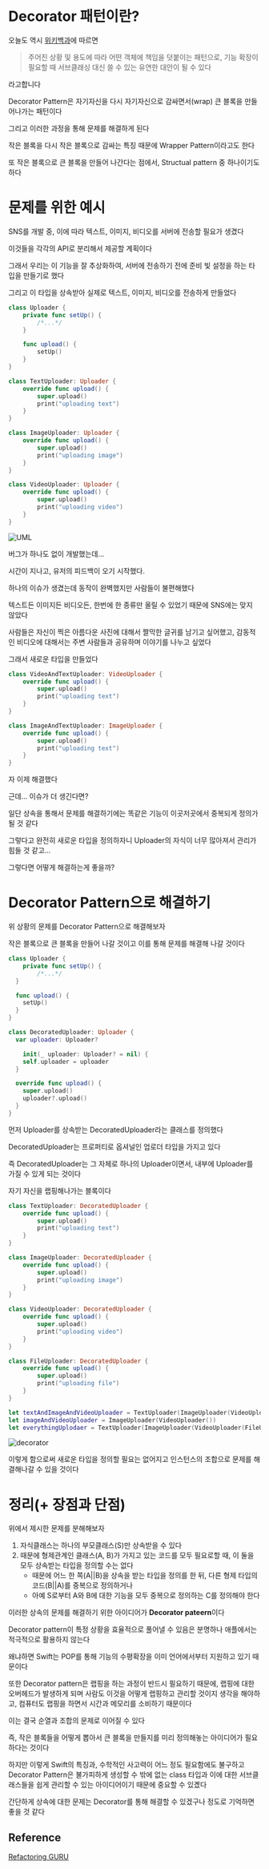 # Decorator 패턴이란?

오늘도 역시 [위키백과](https://developer.apple.com/forums/thread/83526)에 따르면

> 주어진 상황 및 용도에 따라 어떤 객체에 책임을 덧붙이는 패턴으로, 기능 확장이 필요할 때 서브클래싱 대신 쓸 수 있는 유연한 대안이 될 수 있다

라고합니다

Decorator Pattern은 자기자신을 다시 자기자신으로 감싸면서(wrap) 큰 블록을 만들어나가는 패턴이다

그리고 이러한 과정을 통해 문제를 해결하게 된다

작은 블록을 다시 작은 블록으로 감싸는 특징 때문에 Wrapper Pattern이라고도 한다

또 작은 블록으로 큰 블록을 만들어 나간다는 점에서, Structual pattern 중 하나이기도 하다

# 문제를 위한 예시

SNS를 개발 중, 이에 따라 텍스트, 이미지, 비디오를 서버에 전송할 필요가 생겼다

이것들을 각각의 API로 분리해서 제공할 계획이다

그래서 우리는 이 기능을 잘 추상화하여, 서버에 전송하기 전에 준비 빛 설정을 하는 타입을 만들기로 했다

그리고 이 타입을 상속받아 실제로 텍스트, 이미지, 비디오를 전송하게 만들었다

```swift
class Uploader {
    private func setUp() {
        /*...*/
    }

    func upload() {
        setUp()
    }
}

class TextUploader: Uploader {
    override func upload() {
        super.upload()
        print("uploading text")
    }
}

class ImageUploader: Uploader {
    override func upload() {
        super.upload()
        print("uploading image")
    }
}

class VideoUploader: Uploader {
    override func upload() {
        super.upload()
        print("uploading video")
    }
}
```

![UML](https://user-images.githubusercontent.com/73867548/155098494-14ebbb9a-01ce-41ea-8361-e6b058215768.png)

버그가 하나도 없이 개발했는데...

시간이 지나고, 유저의 피드백이 오기 시작했다.

하나의 이슈가 생겼는데 동작이 완벽했지만 사람들이 불편해했다

텍스트든 이미지든 비디오든, 한번에 한 종류만 올릴 수 있었기 때문에 SNS에는 맞지 않았다

사람들은 자신이 찍은 아름다운 사진에 대해서 짤막한 글귀를 남기고 싶어했고, 감동적인 비디오에 대해서는 주변 사람들과 공유하며 이야기를 나누고 싶었다

그래서 새로운 타입을 만들었다

```swift
class VideoAndTextUploader: VideoUploader {
    override func upload() {
        super.upload()
        print("uploading text")
    }
}

class ImageAndTextUploader: ImageUploader {
    override func upload() {
        super.upload()
        print("uploading text")
    }
}
```

자 이제 해결했다

근데... 이슈가 더 생긴다면?

일단 상속을 통해서 문제를 해결하기에는 똑같은 기능이 이곳저곳에서 중복되게 정의가 될 것 같다

그렇다고 완전히 새로운 타입을 정의하자니 Uploader의 자식이 너무 많아져서 관리가 힘들 것 같고...

그렇다면 어떻게 해결하는게 좋을까?

# Decorator Pattern으로 해결하기

위 상황의 문제를 Decorator Pattern으로 해결해보자

작은 블록으로 큰 블록을 만들어 나갈 것이고 이를 통해 문제를 해결해 나갈 것이다

```swift
class Uploader {
    private func setUp() {
        /*...*/
  }

  func upload() {
    setUp()
  }
}

class DecoratedUploader: Uploader {
  var uploader: Uploader?

    init(_ uploader: Uploader? = nil) {
    self.uploader = uploader
  }

  override func upload() {
    super.upload()
    uploader?.upload()
  }
}
```

먼저 Uploader를 상속받는 DecoratedUploader라는 클래스를 정의했다

DecoratedUploader는 프로퍼티로 옵셔널인 업로더 타입을 가지고 있다

즉 DecoratedUploader는 그 자체로 하나의 Uploader이면서, 내부에 Uploader를 가질 수 있게 되는 것이다

자기 자신을 랩핑해나가는 블록이다

```swift
class TextUploader: DecoratedUploader {
    override func upload() {
        super.upload()
        print("uploading text")
    }
}

class ImageUploader: DecoratedUploader {
    override func upload() {
        super.upload()
        print("uploading image")
    }
}

class VideoUploader: DecoratedUploader {
    override func upload() {
        super.upload()
        print("uploading video")
    }
}

class FileUploader: DecoratedUploader {
    override func upload() {
        super.upload()
        print("uploading file")
    }
}

let textAndImageAndVideoUploader = TextUploader(ImageUploader(VideoUploader()))
let imageAndVideoUploader = ImageUploader(VideoUploader())
let everythingUplodaer = TextUploader(ImageUploader(VideoUploader(FileUploader())))
```

![decorator](https://user-images.githubusercontent.com/73867548/155098044-b1c614cc-0470-4f31-b50d-1d348aa09b03.png)

이렇게 함으로써 새로운 타입을 정의할 필요는 없어지고 인스턴스의 조합으로 문제를 해결해나갈 수 있을 것이다

# 정리(+ 장점과 단점)

위에서 제시한 문제를 분해해보자

1. 자식클래스는 하나의 부모클래스(S)만 상속받을 수 있다
2. 때문에 형제관계인 클래스(A, B)가 가지고 있는 코드를 모두 필요로할 때, 이 둘을 모두 상속받는 타입을 정의할 수는 없다
	* 때문에 어느 한 쪽(A||B)을 상속을 받는 타입을 정의를 한 뒤, 다른 형제 타입의 코드(B||A)를 중복으로 정의하거나
	* 아예 S로부터 A와 B에 대한 기능을 모두 중복으로 정의하는 C를 정의해야 한다

이러한 상속의 문제를 해결하기 위한 아이디어가 **Decorator pateern**이다

Decorator pattern이 특정 상황을 효율적으로 풀어낼 수 있음은 분명하나 애플에서는 적극적으로 활용하지 않는다

왜냐하면 Swift는 POP를 통해 기능의 수평확장을 이미 언어에서부터 지원하고 있기 때문이다

또한 Decorator pattern은 랩핑을 하는 과정이 반드시 필요하기 때문에, 랩핑에 대한 오버헤드가 발생하게 되며 사람도 이것을 어떻게 랩핑하고 관리할 것이지 생각을 해야하고, 컴퓨터도 랩핑을 하면서 시간과 메모리를 소비하기 때문이다

이는 결국 순열과 조합의 문제로 이어질 수 있다

즉, 작은 블록들을 어떻게 뽑아서 큰 블록을 만들지를 미리 정의해놓는 아이디어가 필요하다는 것이다

하지만 이렇게 Swift의 특징과, 수학적인 사고력이 어느 정도 필요함에도 불구하고 Decorator Pattern은 불가피하게 생성할 수 밖에 없는 class 타입과 이에 대한 서브클래스들을 쉽게 관리할 수 있는 아이디어이기 때문에 중요할 수 있곘다

간단하게 상속에 대한 문제는 Decorator를 통해 해결할 수 있겠구나 정도로 기억하면 좋을 것 같다

## Reference

[Refactoring GURU](https://refactoring.guru/design-patterns/decorator)
